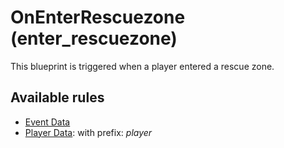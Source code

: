# OnEnterRescuezone (enter_rescuezone)

This blueprint is triggered when a player entered a rescue zone.

## Available rules

- [Event Data](../rules/GlobalEventData.md)
- [Player Data](../rules/GlobalPlayerData.md): with prefix: *player*
